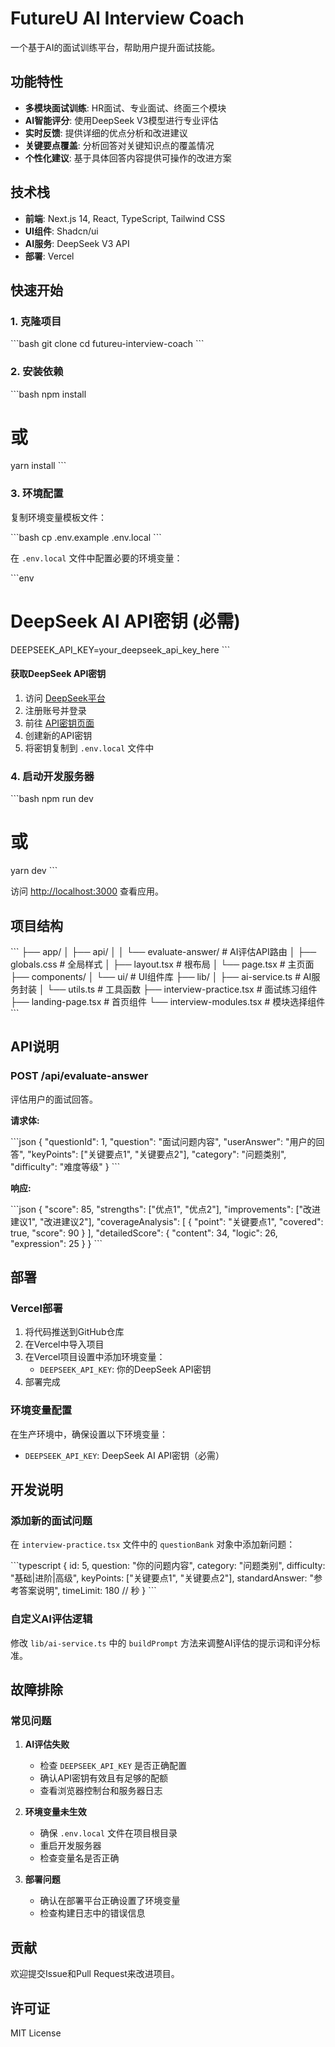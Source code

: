 # FutureU AI Interview Coach

一个基于AI的面试训练平台，帮助用户提升面试技能。

## 功能特性

- **多模块面试训练**: HR面试、专业面试、终面三个模块
- **AI智能评分**: 使用DeepSeek V3模型进行专业评估
- **实时反馈**: 提供详细的优点分析和改进建议
- **关键要点覆盖**: 分析回答对关键知识点的覆盖情况
- **个性化建议**: 基于具体回答内容提供可操作的改进方案

## 技术栈

- **前端**: Next.js 14, React, TypeScript, Tailwind CSS
- **UI组件**: Shadcn/ui
- **AI服务**: DeepSeek V3 API
- **部署**: Vercel

## 快速开始

### 1. 克隆项目

\`\`\`bash
git clone <repository-url>
cd futureu-interview-coach
\`\`\`

### 2. 安装依赖

\`\`\`bash
npm install
# 或
yarn install
\`\`\`

### 3. 环境配置

复制环境变量模板文件：

\`\`\`bash
cp .env.example .env.local
\`\`\`

在 `.env.local` 文件中配置必要的环境变量：

\`\`\`env
# DeepSeek AI API密钥 (必需)
DEEPSEEK_API_KEY=your_deepseek_api_key_here
\`\`\`

#### 获取DeepSeek API密钥

1. 访问 [DeepSeek平台](https://platform.deepseek.com/)
2. 注册账号并登录
3. 前往 [API密钥页面](https://platform.deepseek.com/api_keys)
4. 创建新的API密钥
5. 将密钥复制到 `.env.local` 文件中

### 4. 启动开发服务器

\`\`\`bash
npm run dev
# 或
yarn dev
\`\`\`

访问 [http://localhost:3000](http://localhost:3000) 查看应用。

## 项目结构

\`\`\`
├── app/
│   ├── api/
│   │   └── evaluate-answer/     # AI评估API路由
│   ├── globals.css              # 全局样式
│   ├── layout.tsx               # 根布局
│   └── page.tsx                 # 主页面
├── components/
│   └── ui/                      # UI组件库
├── lib/
│   ├── ai-service.ts            # AI服务封装
│   └── utils.ts                 # 工具函数
├── interview-practice.tsx       # 面试练习组件
├── landing-page.tsx            # 首页组件
└── interview-modules.tsx       # 模块选择组件
\`\`\`

## API说明

### POST /api/evaluate-answer

评估用户的面试回答。

**请求体:**

\`\`\`json
{
  "questionId": 1,
  "question": "面试问题内容",
  "userAnswer": "用户的回答",
  "keyPoints": ["关键要点1", "关键要点2"],
  "category": "问题类别",
  "difficulty": "难度等级"
}
\`\`\`

**响应:**

\`\`\`json
{
  "score": 85,
  "strengths": ["优点1", "优点2"],
  "improvements": ["改进建议1", "改进建议2"],
  "coverageAnalysis": [
    {
      "point": "关键要点1",
      "covered": true,
      "score": 90
    }
  ],
  "detailedScore": {
    "content": 34,
    "logic": 26,
    "expression": 25
  }
}
\`\`\`

## 部署

### Vercel部署

1. 将代码推送到GitHub仓库
2. 在Vercel中导入项目
3. 在Vercel项目设置中添加环境变量：
   - `DEEPSEEK_API_KEY`: 你的DeepSeek API密钥
4. 部署完成

### 环境变量配置

在生产环境中，确保设置以下环境变量：

- `DEEPSEEK_API_KEY`: DeepSeek AI API密钥（必需）

## 开发说明

### 添加新的面试问题

在 `interview-practice.tsx` 文件中的 `questionBank` 对象中添加新问题：

\`\`\`typescript
{
  id: 5,
  question: "你的问题内容",
  category: "问题类别",
  difficulty: "基础|进阶|高级",
  keyPoints: ["关键要点1", "关键要点2"],
  standardAnswer: "参考答案说明",
  timeLimit: 180 // 秒
}
\`\`\`

### 自定义AI评估逻辑

修改 `lib/ai-service.ts` 中的 `buildPrompt` 方法来调整AI评估的提示词和评分标准。

## 故障排除

### 常见问题

1. **AI评估失败**
   - 检查 `DEEPSEEK_API_KEY` 是否正确配置
   - 确认API密钥有效且有足够的配额
   - 查看浏览器控制台和服务器日志

2. **环境变量未生效**
   - 确保 `.env.local` 文件在项目根目录
   - 重启开发服务器
   - 检查变量名是否正确

3. **部署问题**
   - 确认在部署平台正确设置了环境变量
   - 检查构建日志中的错误信息

## 贡献

欢迎提交Issue和Pull Request来改进项目。

## 许可证

MIT License
